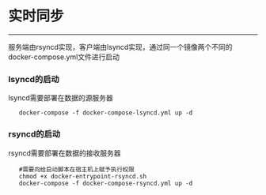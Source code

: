 # 实时同步
---- 

服务端由rsyncd实现，客户端由lsyncd实现，通过同一个镜像两个不同的docker-compose.yml文件进行启动

### lsyncd的启动 

lsyncd需要部署在数据的源服务器  

``` shell
   docker-compose -f docker-compose-lsyncd.yml up -d
```

### rsyncd的启动  

rsyncd需要部署在数据的接收服务器  

```shell
   #需要向给启动脚本在宿主机上赋予执行权限
   chmod +x docker-entrypoint-rsyncd.sh 
   docker-compose -f docker-compose-rsyncd.yml up -d
```

